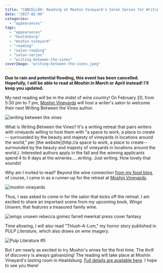 ```yaml
---
title: "CANCELLED: Reading at Moshin Vineyard's Salon Series for Writing Between the Vines!"
date: "2017-02-09"
categories:
  - "appearances"
tags:
  - "appearances"
  - "healdsburg"
  - "moshin-vineyard"
  - "reading"
  - "salon-reading"
  - "salon-series"
  - "writing-between-the-vines"
coverImage: "writing-between-the-vines.jpeg"
---
```


**Due to rain and potential flooding, this event has been cancelled. Hopefully, I will be able to read at Moshin in March or April instead! I'll keep you updated.**

My next reading will be in the midst of wine country! On February 20, from 5:30 pm to 7 pm, [Moshin Vineyards](http://www.moshinvineyards.com/) will host a writer's salon to welcome their next Writing Between the Vines author.

![writing between the vines](https://d2ypg8o05lff0b.cloudfront.net/wp-content/uploads/sites/3/2017/02/writing-between-the-vines.jpeg)

What is Writing Between the Vines? It's a writing retreat that pairs writers with vineyards willing to host them with "a space to work, a place to create -- surrounded by the beauty and majesty of vineyards in locations around the world," per [the website](http://a space to work, a place to create-- surrounded by the beauty and majesty of vineyards in locations around the world.). Interested authors apply in the fall and the winning applicants spend 4 to 6 days at the wineries.....writing. Just writing. How lovely that sounds!

Why am I invited to read? Beyond the wine connection [from my food blog](http://thegourmez.com), of course, I came in as a runner-up for the retreat at [Moshin Vineyards](http://www.moshinvineyards.com/).

![moshin vineyards](https://d2ypg8o05lff0b.cloudfront.net/wp-content/uploads/sites/3/2017/02/moshin-vineyards.jpg)

Thus, I was asked to come in for the salon that kicks off the retreat. I am excited to share an important scene from my upcoming book, _Wings Unseen_, that features a treasured family wine.

![wings unseen rebecca gomez farrell meerkat press cover fantasy](https://d2ypg8o05lff0b.cloudfront.net/wp-content/uploads/sites/3/2017/02/wingsunseen.jpg)

Time allowing, I will also read "Thlush-A-Lum," my horror story published in _PULP Literature_, which also draws on wine imagery.

![Pulp Literature #5](https://d2ypg8o05lff0b.cloudfront.net/wp-content/uploads/sites/3/2017/02/Pulp-Literature-5-332x500.jpg)

But I am nearly as excited to try Moshin's wines for the first time. The thrill of discovery is always galvanizing! The reading will take place at Moshin Vineyard's tasting room in Healdsburg. [Full details are available here](https://dotcal.com/embed/event?unique=2d530f20&accesskey=2d530f20ebcmobileblock&cacheTimeS=21600&lookaheadS=180&eventID=dotCal-c0ed8df0-cee8-0134-7c07-525400960dde&url=http://dotcal.com/embed/mobileblock?u=2d530f20&filter=&current_url=http%3A%2F%2Fdotcal.com%2Fembed%2Fmobileblock%3Fu%3D2d530f20&whitelabel=no). I hope to see you there!
